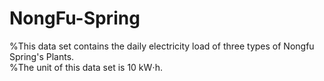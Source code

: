 # NongFu-Spring
%This data set contains the daily electricity load of three types of Nongfu Spring's Plants.  
%The unit of this data set is 10 kW⋅h.
